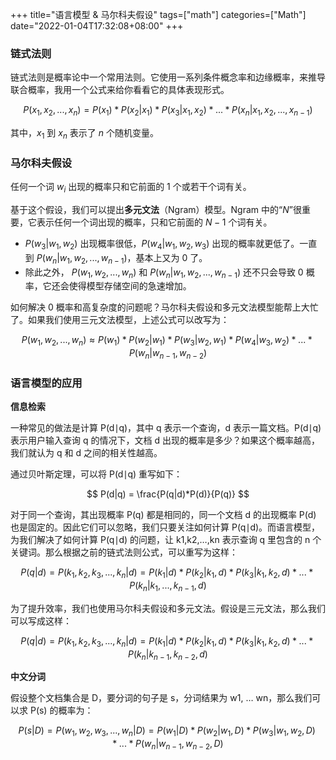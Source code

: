 +++
title="语言模型 & 马尔科夫假设"
tags=["math"]
categories=["Math"]
date="2022-01-04T17:32:08+08:00"
+++

### 链式法则

链式法则是概率论中一个常用法则。它使用一系列条件概念率和边缘概率，来推导联合概率，我用一个公式来给你看看它的具体表现形式。

$$
P(x_1,x_2,...,x_n) = P(x_1)*P(x_2|x_1)*P(x_3|x_1,x_2)*...*P(x_n|x_1,x_2,...,x_{n-1})
$$

其中，$x_1$ 到 $x_n$ 表示了 $n$ 个随机变量。

### 马尔科夫假设

任何一个词 $w_i$ 出现的概率只和它前面的 1 个或若干个词有关。

基于这个假设，我们可以提出**多元文法**（Ngram）模型。Ngram 中的“$N$”很重要，它表示任何一个词出现的概率，只和它前面的 $N-1$ 个词有关。

- $P(w_3|w_1,w_2)$ 出现概率很低，$P(w_4|w_1,w_2,w_3)$ 出现的概率就更低了。一直到 $P(w_n|w_1, w_2, ..., w_{n-1})$，基本上又为 0 了。
- 除此之外， $P(w_1, w_2, ..., w_n)$ 和 $P(w_n|w_1, w_2, ..., w_{n-1})$ 还不只会导致 0 概率，它还会使得模型存储空间的急速增加。

如何解决 0 概率和高复杂度的问题呢？马尔科夫假设和多元文法模型能帮上大忙了。如果我们使用三元文法模型，上述公式可以改写为：

$$
P(w_1,w_2,...,w_n)\approx P(w_1)*P(w_2|w_1)*P(w_3|w_2,w_1)*P(w_4|w_3,w_2)*...*P(w_n|w_{n-1},w_{n-2})
$$

### 语言模型的应用

**信息检索**

一种常见的做法是计算 P(d∣q)，其中 q 表示一个查询，d 表示一篇文档。P(d∣q) 表示用户输入查询 q 的情况下，文档 d 出现的概率是多少？如果这个概率越高，我们就认为 q 和 d 之间的相关性越高。

通过贝叶斯定理，可以将 P(d∣q) 重写如下：

$$
P(d|q) = \frac{P(q|d)*P(d)}{P(q)}
$$

对于同一个查询，其出现概率 P(q) 都是相同的，同一个文档 d 的出现概率 P(d) 也是固定的。因此它们可以忽略，我们只要关注如何计算 P(q∣d)。而语言模型，为我们解决了如何计算 P(q∣d) 的问题，让 k1,k2,…,kn 表示查询 q 里包含的 n 个关键词。那么根据之前的链式法则公式，可以重写为这样：

$$
P(q|d) = P(k_1,k_2,k_3,...,k_n|d) = P(k_1|d) * P(k_2|k_1,d) * P(k_3|k_1,k_2,d) * ... * P(k_n|k_1,...,k_{n-1},d)
$$

为了提升效率，我们也使用马尔科夫假设和多元文法。假设是三元文法，那么我们可以写成这样：

$$
P(q|d) = P(k_1,k_2,k_3,...,k_n|d) = P(k_1|d) * P(k_2|k_1,d) * P(k_3|k_1,k_2,d) * ... * P(k_n|k_{n-1},k_{n-2},d)
$$

**中文分词**

假设整个文档集合是 D，要分词的句子是 s，分词结果为 w1, … wn，那么我们可以求 P(s) 的概率为：

$$
P(s|D) = P(w_1,w_2,w_3,...,w_n|D)=P(w_1|D)*P(w_2|w_1,D)*P(w_3|w_1,w_2,D)*...*P(w_n|w_{n-1},w_{n-2},D)
$$